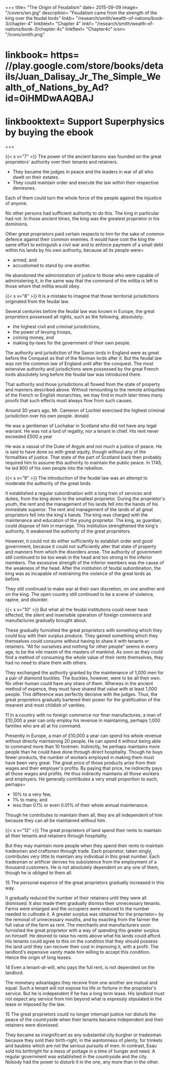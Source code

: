 +++
title=  "The Origin of Feudalism"
date=  2015-09-09
image=  "/covers/wn.jpg"
description=  "Feudalism came from the strength of the king over the feudal lords"
linkb=  "/research/smith/wealth-of-nations/book-3/chapter-4"
linkbtext=  "Chapter 4"
linkf=  "/research/smith/wealth-of-nations/book-3/chapter-4c"
linkftext=  "Chapter4c"
icon=  "/icons/smith.png"
# linkbook=  https= //play.google.com/store/books/details/Juan_Dalisay_Jr_The_Simple_Wealth_of_Nations_by_Ad?id=0iHMDwAAQBAJ
# linkbooktext=  Support Superphysics by buying the ebook
+++


{{< s v="7" >}} The power of the ancient barons was founded on the great proprietors' authority over their tenants and retainers.
- They became the judges in peace and the leaders in war of all who dwelt on their estates.
- They could maintain order and execute the law within their respective demesnes.

Each of them could turn the whole force of the people against the injustice of anyone.

No other persons had sufficient authority to do this.
The king in particular had not.
In those ancient times, the king was the greatest proprietor in his dominions.

Other great proprietors paid certain respects to him for the sake of common defence against their common enemies.
It would have cost the king the same effort to extinguish a civil war and to enforce payment of a small debt within his lands by his own authority, because all its people were= 
- armed, and
- accustomed to stand by one another.

He abandoned the administration of justice to those who were capable of administering it, in the same way that the command of the militia is left to those whom that militia would obey.




{{< s v="8" >}} It is a mistake to imagine that those territorial jurisdictions originated from the feudal law.

Several centuries before the feudal law was known in Europe, the great proprietors possessed all rights, such as the following, absolutely: 
- the highest civil and criminal jurisdictions,
- the power of levying troops,
- coining money, and
- making by-laws for the government of their own people.

The authority and jurisdiction of the Saxon lords in England were as great before the Conquest as that of the Norman lords after it.
But the feudal law was not the common law of England until after the conquest.
The most extensive authority and jurisdictions were possessed by the great French lords absolutely long before the feudal law was introduced there.

That authority and those jurisdictions all flowed from the state of property and manners described above.
Without remounting to the remote antiquities of the French or English monarchies, we may find in much later times many proofs that such effects must always flow from such causes.

Around 30 years ago, Mr. Cameron of Lochiel exercised the highest criminal jurisdiction over his own people.
donald

He was a gentleman of Lochabar in Scotland who did not have any legal warrant.
He was not a lord of regality, nor a tenant in chief.
His rent never exceeded £500 a year

He was a vassal of the Duke of Argyle and not much a justice of peace.
He is said to have done so with great equity, though without any of the formalities of justice.
That state of the part of Scotland back then probably required him to assume this authority to maintain the public peace.
In 1745, he led 800 of his own people into the rebellion.


{{< s v="9" >}} The introduction of the feudal law was an attempt to moderate the authority of the great lords.

It established a regular subordination with a long train of services and duties, from the king down to the smallest proprietor.
During the proprietor's youth, the rent and the management of his lands fell into the hands of his immediate superior.
The rent and management of the lands of all great proprietors fell into the king's hands.
The king was charged with the maintenance and education of the young proprietor.
The king, as guardian, could dispose of him in marriage.
This institution strengthened the king's authority.
It weakened the authority of the great proprietors.

However, it could not do either sufficiently to establish order and good government, because it could not sufficiently alter that state of property and manners from which the disorders arose.
The authority of government still continued to be too weak in the head and too strong in the inferior members.
The excessive strength of the inferior members was the cause of the weakness of the head.
After the institution of feudal subordination, the king was as incapable of restraining the violence of the great lords as before.

They still continued to make war at their own discretion, on one another and on the king.
The open country still continued to be a scene of violence, rapine, and disorder.


{{< s v="10" >}} But what all the feudal institutions could never have effected, the silent and insensible operation of foreign commerce and manufactures gradually brought about.

These gradually furnished the great proprietors with something which they could buy with their surplus produce.
They gained something which they themselves could consume without having to share it with tenants or retainers.
“All for ourselves and nothing for other people” seems in every age, to be the vile maxim of the masters of mankind.
As soon as they could find a method of consuming the whole value of their rents themselves, they had no need to share them with others.

They exchanged the authority granted by the maintenance of 1,000 men for a pair of diamond buckles.
The buckles, however, were to be all their own.
No other human could have any share of them.
Whereas in the ancient method of expence, they must have shared that value with at least 1,000 people.
This difference was perfectly decisive with the judges.
Thus, the great proprietors gradually bartered their power for the gratification of the meanest and most childish of vanities.

11 In a country with no foreign commerce nor finer manufactures, a man of £10,000 a year can only employ his revenue in maintaining, perhaps 1,000 families who are all at his command.

Presently in Europe, a man of £10,000 a year can spend his whole revenue without directly maintaining 20 people.
He can spend it without being able to command more than 10 footmen.
Indirectly, he perhaps maintains more people than he could have done through direct hospitality.
Though he buys fewer products, the number of workers employed in making them must have been very great.
The great price of those products arise from their wages and their employer's profits.
By paying that price, he indirectly pays all those wages and profits.
He thus indirectly maintains all those workers and employers.
He generally contributes a very small proportion to each, perhaps= 
- 10% to a very few,
- 1% to many, and
- less than 0.1% or even 0.01% of their whole annual maintenance.

Though he contributes to maintain them all, they are all independent of him because they can all be maintained without him.


{{< s v="12" >}} The great proprietors of land spend their rents to maintain all their tenants and retainers through hospitality.

But they may maintain more people when they spend their rents to maintain tradesmen and craftsmen through trade.
Each proprietor, taken singly, contributes very little to maintain any individual in this great number.
Each tradesman or artificer derives his subsistence from the employment of a thousand customers.
He is not absolutely dependent on any one of them, though he is obliged to them all.

15 The personal expence of the great proprietors gradually increased in this way.

It gradually reduced the number of their retainers until they were all dismissed.
It also made them gradually dismiss their unnecessary tenants.
Farms were enlarged and the occupiers were reduced to the number needed to cultivate it.
A greater surplus was obtained for the proprietor= 
by the removal of unnecessary mouths, and
by exacting from the farmer the full value of the farm as rent.
The merchants and manufacturers soon furnished the great proprietor with a way of spending this greater surplus on himself.
He desired to raise his rents above what his lands could afford.
His tenants could agree to this on the condition that they should possess the land until they can recover their cost in improving it, with a profit.
The landlord's expensive vanity made him willing to accept this condition.
Hence the origin of long leases.

14 Even a tenant-at-will, who pays the full rent, is not dependent on the landlord.

The monetary advantages they receive from one another are mutual and equal.
Such a tenant will not expose his life or fortune in the proprietor's service.
But he is independent if he has a long term lease.
His landlord must not expect any service from him beyond what is expressly stipulated in the lease or imposed by the law.

15 The great proprietors could no longer interrupt justice nor disturb the peace of the countryside when their tenants became independent and their retainers were dismissed.

They became as insignificant as any substantial city burgher or tradesman because they sold their birth-right, in the wantonness of plenty, for trinkets and baubles which are not the serious pursuits of men.
In contrast, Esau sold his birthright for a mess of pottage in a time of hunger and need.
A regular government was established in the countryside and the city.
Nobody had the power to disturb it in the one, any more than in the other.